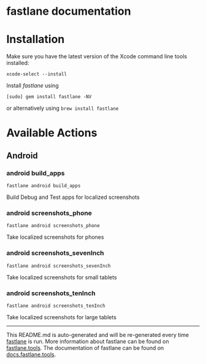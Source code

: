 fastlane documentation
================
# Installation

Make sure you have the latest version of the Xcode command line tools installed:

```
xcode-select --install
```

Install _fastlane_ using
```
[sudo] gem install fastlane -NV
```
or alternatively using `brew install fastlane`

# Available Actions
## Android
### android build_apps
```
fastlane android build_apps
```
Build Debug and Test apps for localized screenshots
### android screenshots_phone
```
fastlane android screenshots_phone
```
Take localized screenshots for phones
### android screenshots_sevenInch
```
fastlane android screenshots_sevenInch
```
Take localized screenshots for small tablets
### android screenshots_tenInch
```
fastlane android screenshots_tenInch
```
Take localized screenshots for large tablets

----

This README.md is auto-generated and will be re-generated every time [fastlane](https://fastlane.tools) is run.
More information about fastlane can be found on [fastlane.tools](https://fastlane.tools).
The documentation of fastlane can be found on [docs.fastlane.tools](https://docs.fastlane.tools).
